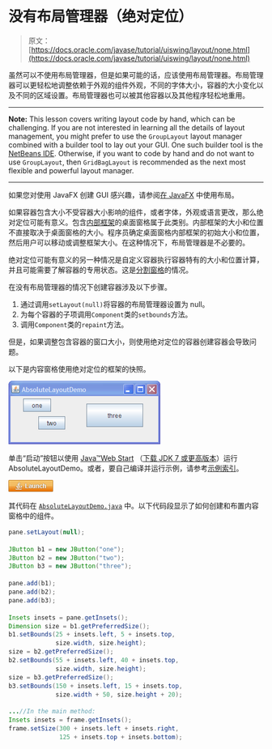 # 没有布局管理器（绝对定位）

> 原文： [https://docs.oracle.com/javase/tutorial/uiswing/layout/none.html](https://docs.oracle.com/javase/tutorial/uiswing/layout/none.html)

虽然可以不使用布局管理器，但是如果可能的话，应该使用布局管理器。布局管理器可以更轻松地调整依赖于外观的组件外观，不同的字体大小，容器的大小变化以及不同的区域设置。布局管理器也可以被其他容器以及其他程序轻松地重用。

* * *

**Note:** This lesson covers writing layout code by hand, which can be challenging. If you are not interested in learning all the details of layout management, you might prefer to use the `GroupLayout` layout manager combined with a builder tool to lay out your GUI. One such builder tool is the [NetBeans IDE](../learn/index.html). Otherwise, if you want to code by hand and do not want to use `GroupLayout`, then `GridBagLayout` is recommended as the next most flexible and powerful layout manager.

* * *

如果您对使用 JavaFX 创建 GUI 感兴趣，请参阅[在 JavaFX](https://docs.oracle.com/javase/8/javafx/layout-tutorial/index.html) 中使用布局。

如果容器包含大小不受容器大小影响的组件，或者字体，外观或语言更改，那么绝对定位可能有意义。包含[内部框架](../components/internalframe.html)的桌面窗格属于此类别。内部框架的大小和位置不直接取决于桌面窗格的大小。程序员确定桌面窗格内部框架的初始大小和位置，然后用户可以移动或调整框架大小。在这种情况下，布局管理器是不必要的。

绝对定位可能有意义的另一种情况是自定义容器执行容器特有的大小和位置计算，并且可能需要了解容器的专用状态。这是[分割窗格](../components/splitpane.html)的情况。

在没有布局管理器的情况下创建容器涉及以下步骤。

1.  通过调用`setLayout(null)`将容器的布局管理器设置为 null。
2.  为每个容器的子项调用`Component`类的`setbounds`方法。
3.  调用`Component`类的`repaint`方法。

但是，如果调整包含容器的窗口大小，则使用绝对定位的容器创建容器会导致问题。

以下是内容窗格使用绝对定位的框架的快照。

![A snapshot of AbsoluteLayoutDemo](img/643a1facdbb21dcd4739a132a45c8e1b.jpg)

单击“启动”按钮以使用 [Java™Web Start](http://www.oracle.com/technetwork/java/javase/javawebstart/index.html) （[下载 JDK 7 或更高版本](http://www.oracle.com/technetwork/java/javase/downloads/index.html)）运行 AbsoluteLayoutDemo。或者，要自己编译并运行示例，请参考[示例索引](../examples/layout/index.html#AbsoluteLayoutDemo)。

[![Launches the AbsoluteLayoutDemo example](img/4707a69a17729d71c56b2bdbbb4cc61c.jpg)](https://docs.oracle.com/javase/tutorialJWS/samples/uiswing/AbsoluteLayoutDemoProject/AbsoluteLayoutDemo.jnlp)

其代码在 [`AbsoluteLayoutDemo.java`](../examples/layout/AbsoluteLayoutDemoProject/src/layout/AbsoluteLayoutDemo.java) 中。以下代码段显示了如何创建和布置内容窗格中的组件。

```java
pane.setLayout(null);

JButton b1 = new JButton("one");
JButton b2 = new JButton("two");
JButton b3 = new JButton("three");

pane.add(b1);
pane.add(b2);
pane.add(b3);

Insets insets = pane.getInsets();
Dimension size = b1.getPreferredSize();
b1.setBounds(25 + insets.left, 5 + insets.top,
             size.width, size.height);
size = b2.getPreferredSize();
b2.setBounds(55 + insets.left, 40 + insets.top,
             size.width, size.height);
size = b3.getPreferredSize();
b3.setBounds(150 + insets.left, 15 + insets.top,
             size.width + 50, size.height + 20);

...//In the main method:
Insets insets = frame.getInsets();
frame.setSize(300 + insets.left + insets.right,
              125 + insets.top + insets.bottom);

```